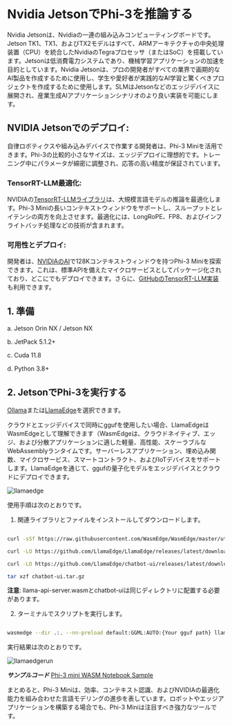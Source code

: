 # **Nvidia JetsonでPhi-3を推論する**

Nvidia Jetsonは、Nvidiaの一連の組み込みコンピューティングボードです。Jetson TK1、TX1、およびTX2モデルはすべて、ARMアーキテクチャの中央処理装置（CPU）を統合したNvidiaのTegraプロセッサ（またはSoC）を搭載しています。Jetsonは低消費電力システムであり、機械学習アプリケーションの加速を目的としています。Nvidia Jetsonは、プロの開発者がすべての業界で画期的なAI製品を作成するために使用し、学生や愛好者が実践的なAI学習と驚くべきプロジェクトを作成するために使用します。SLMはJetsonなどのエッジデバイスに展開され、産業生成AIアプリケーションシナリオのより良い実装を可能にします。

## NVIDIA Jetsonでのデプロイ:
自律ロボティクスや組み込みデバイスで作業する開発者は、Phi-3 Miniを活用できます。Phi-3の比較的小さなサイズは、エッジデプロイに理想的です。トレーニング中にパラメータが綿密に調整され、応答の高い精度が保証されています。

### TensorRT-LLM最適化:
NVIDIAの[TensorRT-LLMライブラリ](https://github.com/NVIDIA/TensorRT-LLM?WT.mc_id=aiml-138114-kinfeylo)は、大規模言語モデルの推論を最適化します。Phi-3 Miniの長いコンテキストウィンドウをサポートし、スループットとレイテンシの両方を向上させます。最適化には、LongRoPE、FP8、およびインフライトバッチ処理などの技術が含まれます。

### 可用性とデプロイ:
開発者は、[NVIDIAのAI](https://www.nvidia.com/en-us/ai-data-science/generative-ai/)で128Kコンテキストウィンドウを持つPhi-3 Miniを探索できます。これは、標準APIを備えたマイクロサービスとしてパッケージ化されており、どこにでもデプロイできます。さらに、[GitHubのTensorRT-LLM実装](https://github.com/NVIDIA/TensorRT-LLM)も利用できます。

## **1. 準備**

a. Jetson Orin NX / Jetson NX

b. JetPack 5.1.2+

c. Cuda 11.8

d. Python 3.8+

## **2. JetsonでPhi-3を実行する**

[Ollama](https://ollama.com)または[LlamaEdge](https://llamaedge.com)を選択できます。

クラウドとエッジデバイスで同時にggufを使用したい場合、LlamaEdgeはWasmEdgeとして理解できます（WasmEdgeは、クラウドネイティブ、エッジ、および分散アプリケーションに適した軽量、高性能、スケーラブルなWebAssemblyランタイムです。サーバーレスアプリケーション、埋め込み関数、マイクロサービス、スマートコントラクト、およびIoTデバイスをサポートします。LlamaEdgeを通じて、ggufの量子化モデルをエッジデバイスとクラウドにデプロイできます。

![llamaedge](../../../../imgs/03/Jetson/llamaedge.jpg)

使用手順は次のとおりです。

1. 関連ライブラリとファイルをインストールしてダウンロードします。

```bash

curl -sSf https://raw.githubusercontent.com/WasmEdge/WasmEdge/master/utils/install.sh | bash -s -- --plugin wasi_nn-ggml

curl -LO https://github.com/LlamaEdge/LlamaEdge/releases/latest/download/llama-api-server.wasm

curl -LO https://github.com/LlamaEdge/chatbot-ui/releases/latest/download/chatbot-ui.tar.gz

tar xzf chatbot-ui.tar.gz

```

**注意**: llama-api-server.wasmとchatbot-uiは同じディレクトリに配置する必要があります。

2. ターミナルでスクリプトを実行します。

```bash

wasmedge --dir .:. --nn-preload default:GGML:AUTO:{Your gguf path} llama-api-server.wasm -p phi-3-chat

```

実行結果は次のとおりです。

![llamaedgerun](../../../../imgs/03/Jetson/llamaedgerun.png)

***サンプルコード*** [Phi-3 mini WASM Notebook Sample](https://github.com/Azure-Samples/Phi-3MiniSamples/tree/main/wasm)

まとめると、Phi-3 Miniは、効率、コンテキスト認識、およびNVIDIAの最適化能力を組み合わせた言語モデリングの進歩を表しています。ロボットやエッジアプリケーションを構築する場合でも、Phi-3 Miniは注目すべき強力なツールです。
